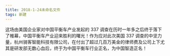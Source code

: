 ```yaml
---
title: 2018-1-24未命名文件 
tags: 新建
---
```

这场由美国企业家对中国平衡车产业发起的 337 调查在历时一年多之后终于落下了帷幕，中国平衡车产业迎来胜利的曙光！作为应对此次美国 337 调查的中坚力量，杭州骑客智能科技有限公司，在付出了超过几百万美金的律师费及公司上下尤其是研发部无数心血后，终于为中国平衡车行业正名，为中国智造正名！